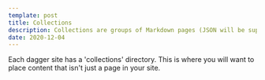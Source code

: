 ```yaml
---
template: post
title: Collections
description: Collections are groups of Markdown pages (JSON will be supported soon!) that you can refer to in templates.
date: 2020-12-04
---
```

Each dagger site has a 'collections' directory. This is where you will want to place content that isn't just a page in your site.